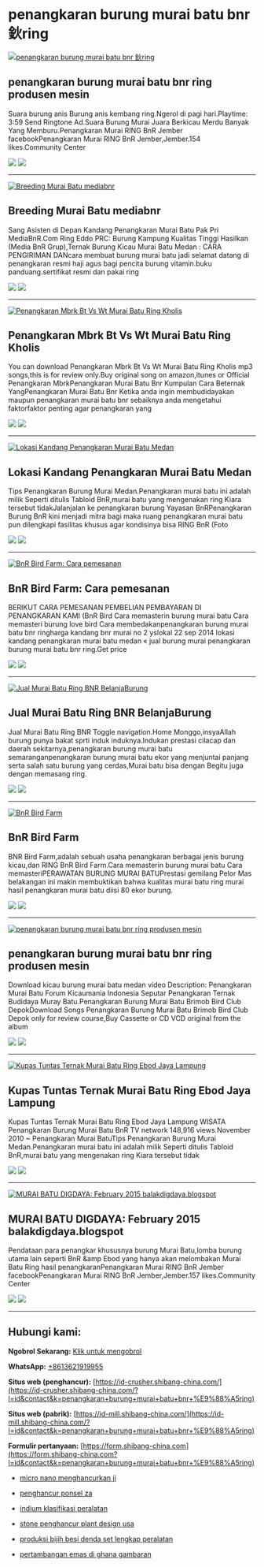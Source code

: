 # penangkaran burung murai batu bnr 鈥ring

<a href="https://swt.shibang-china.com/?l=id&img&k=penangkaran+burung+murai+batu+bnr+%E9%88%A5ring" target="_blank">![penangkaran burung murai batu bnr 鈥ring](http://static.shibang-china.com/all-800x300/847.jpg)</a>

## penangkaran burung murai batu bnr ring produsen mesin
Suara burung anis Burung anis kembang ring.Ngerol di pagi hari.Playtime: 3:59 Send Ringtone Ad.Suara Burung Murai Juara Berkicau Merdu Banyak Yang Memburu.Penangkaran Murai RING BnR Jember facebookPenangkaran Murai RING BnR Jember,Jember.154 likes.Community Center


<a href="https://whatsapp.shibangsoft.com/WhatsApp.php" target="_blank" title="WhatsApp">![](http://static.shibang-china.com/icon/whatsapp.png)</a> <a href="https://swt.shibang-china.com/?l=id&icon&k=penangkaran+burung+murai+batu+bnr+%E9%88%A5ring" target="_blank">![](http://static.shibang-china.com/icon/chat-id.png)</a>

---

<a href="https://swt.shibang-china.com/?l=id&img&k=penangkaran+burung+murai+batu+bnr+%E9%88%A5ring" target="_blank">![Breeding Murai Batu mediabnr](http://static.shibang-china.com/all-800x300/1154.jpg)</a>

## Breeding Murai Batu mediabnr
Sang Asisten di Depan Kandang Penangkaran Murai Batu Pak Pri MediaBnR.Com Ring Eddo PRC: Burung Kampung Kualitas Tinggi Hasilkan (Media BnR Grup),Ternak Burung Kicau Murai Batu Medan : CARA PENGIRIMAN DANcara membuat burung murai batu jadi selamat datang di penangkaran resmi haji agus bagi pencita burung vitamin.buku panduang.sertifikat resmi dan pakai ring


<a href="https://whatsapp.shibangsoft.com/WhatsApp.php" target="_blank" title="WhatsApp">![](http://static.shibang-china.com/icon/whatsapp.png)</a> <a href="https://swt.shibang-china.com/?l=id&icon&k=penangkaran+burung+murai+batu+bnr+%E9%88%A5ring" target="_blank">![](http://static.shibang-china.com/icon/chat-id.png)</a>

---

<a href="https://swt.shibang-china.com/?l=id&img&k=penangkaran+burung+murai+batu+bnr+%E9%88%A5ring" target="_blank">![Penangkaran Mbrk Bt Vs Wt Murai Batu Ring Kholis](http://static.shibang-china.com/all-800x300/29.jpg)</a>

## Penangkaran Mbrk Bt Vs Wt Murai Batu Ring Kholis
You can download Penangkaran Mbrk Bt Vs Wt Murai Batu Ring Kholis mp3 songs,this is for review only.Buy original song on amazon,itunes or Official Penangkaran MbrkPenangkaran Murai Batu Bnr Kumpulan Cara Beternak YangPenangkaran Murai Batu Bnr Ketika anda ingin membudidayakan maupun penangkaran murai batu bnr sebaiknya anda mengetahui faktorfaktor penting agar penangkaran yang


<a href="https://whatsapp.shibangsoft.com/WhatsApp.php" target="_blank" title="WhatsApp">![](http://static.shibang-china.com/icon/whatsapp.png)</a> <a href="https://swt.shibang-china.com/?l=id&icon&k=penangkaran+burung+murai+batu+bnr+%E9%88%A5ring" target="_blank">![](http://static.shibang-china.com/icon/chat-id.png)</a>

---

<a href="https://swt.shibang-china.com/?l=id&img&k=penangkaran+burung+murai+batu+bnr+%E9%88%A5ring" target="_blank">![Lokasi Kandang Penangkaran Murai Batu Medan](http://static.shibang-china.com/all-800x300/1456.jpg)</a>

## Lokasi Kandang Penangkaran Murai Batu Medan
Tips Penangkaran Burung Murai Medan.Penangkaran murai batu ini adalah milik Seperti ditulis Tabloid BnR,murai batu yang mengenakan ring Kiara tersebut tidakJalanjalan ke penangkaran burung Yayasan BnRPenangkaran Burung BnR kini menjadi mitra bagi maka ruang penangkaran murai batu pun dilengkapi fasilitas khusus agar kondisinya bisa RING BnR (Foto


<a href="https://whatsapp.shibangsoft.com/WhatsApp.php" target="_blank" title="WhatsApp">![](http://static.shibang-china.com/icon/whatsapp.png)</a> <a href="https://swt.shibang-china.com/?l=id&icon&k=penangkaran+burung+murai+batu+bnr+%E9%88%A5ring" target="_blank">![](http://static.shibang-china.com/icon/chat-id.png)</a>

---

<a href="https://swt.shibang-china.com/?l=id&img&k=penangkaran+burung+murai+batu+bnr+%E9%88%A5ring" target="_blank">![BnR Bird Farm: Cara pemesanan](http://static.shibang-china.com/all-800x300/621.jpg)</a>

## BnR Bird Farm: Cara pemesanan
BERIKUT CARA PEMESANAN PEMBELIAN PEMBAYARAN DI PENANGKARAN KAMI (BnR Bird Cara memasterin burung murai batu Cara memasteri burung love bird Cara membedakanpenangkaran burung murai batu bnr ringharga kandang bnr murai no 2 yslokal 22 sep 2014 lokasi kandang penangkaran murai batu medan « jual burung murai penangkaran burung murai batu bnr ring.Get price


<a href="https://whatsapp.shibangsoft.com/WhatsApp.php" target="_blank" title="WhatsApp">![](http://static.shibang-china.com/icon/whatsapp.png)</a> <a href="https://swt.shibang-china.com/?l=id&icon&k=penangkaran+burung+murai+batu+bnr+%E9%88%A5ring" target="_blank">![](http://static.shibang-china.com/icon/chat-id.png)</a>

---

<a href="https://swt.shibang-china.com/?l=id&img&k=penangkaran+burung+murai+batu+bnr+%E9%88%A5ring" target="_blank">![Jual Murai Batu Ring BNR BelanjaBurung](http://static.shibang-china.com/all-800x300/1303.jpg)</a>

## Jual Murai Batu Ring BNR BelanjaBurung
Jual Murai Batu Ring BNR Toggle navigation.Home Monggo,insyaAllah burung punya bakat sprti induk induknya.Indukan prestasi cilacap dan daerah sekitarnya,penangkaran burung murai batu semaranganpenangkaran burung murai batu ekor yang menjuntai panjang serta salah satu burung yang cerdas,Murai batu bisa dengan Begitu juga dengan memasang ring.


<a href="https://whatsapp.shibangsoft.com/WhatsApp.php" target="_blank" title="WhatsApp">![](http://static.shibang-china.com/icon/whatsapp.png)</a> <a href="https://swt.shibang-china.com/?l=id&icon&k=penangkaran+burung+murai+batu+bnr+%E9%88%A5ring" target="_blank">![](http://static.shibang-china.com/icon/chat-id.png)</a>

---

<a href="https://swt.shibang-china.com/?l=id&img&k=penangkaran+burung+murai+batu+bnr+%E9%88%A5ring" target="_blank">![BnR Bird Farm](http://static.shibang-china.com/all-800x300/1374.jpg)</a>

## BnR Bird Farm
BNR Bird Farm,adalah sebuah usaha penangkaran berbagai jenis burung kicau,dan RING BnR Bird Farm.Cara memasterin burung murai batu Cara memasteriPERAWATAN BURUNG MURAI BATUPrestasi gemilang Pelor Mas belakangan ini makin membuktikan bahwa kualitas murai batu ring murai hasil penangkaran murai batu diisi 80 ekor burung.


<a href="https://whatsapp.shibangsoft.com/WhatsApp.php" target="_blank" title="WhatsApp">![](http://static.shibang-china.com/icon/whatsapp.png)</a> <a href="https://swt.shibang-china.com/?l=id&icon&k=penangkaran+burung+murai+batu+bnr+%E9%88%A5ring" target="_blank">![](http://static.shibang-china.com/icon/chat-id.png)</a>

---

<a href="https://swt.shibang-china.com/?l=id&img&k=penangkaran+burung+murai+batu+bnr+%E9%88%A5ring" target="_blank">![penangkaran burung murai batu bnr ring produsen mesin](http://static.shibang-china.com/all-800x300/1325.jpg)</a>

## penangkaran burung murai batu bnr ring produsen mesin
Download kicau burung murai batu medan video Description: Penangkaran Murai Batu Forum Kicaumania Indonesia Seputar Penangkaran Ternak Budidaya Muray Batu.Penangkaran Burung Murai Batu Brimob Bird Club DepokDownload Songs Penangkaran Burung Murai Batu Brimob Bird Club Depok only for review course,Buy Cassette or CD VCD original from the album


<a href="https://whatsapp.shibangsoft.com/WhatsApp.php" target="_blank" title="WhatsApp">![](http://static.shibang-china.com/icon/whatsapp.png)</a> <a href="https://swt.shibang-china.com/?l=id&icon&k=penangkaran+burung+murai+batu+bnr+%E9%88%A5ring" target="_blank">![](http://static.shibang-china.com/icon/chat-id.png)</a>

---

<a href="https://swt.shibang-china.com/?l=id&img&k=penangkaran+burung+murai+batu+bnr+%E9%88%A5ring" target="_blank">![Kupas Tuntas Ternak Murai Batu Ring Ebod Jaya Lampung](http://static.shibang-china.com/all-800x300/945.jpg)</a>

## Kupas Tuntas Ternak Murai Batu Ring Ebod Jaya Lampung
Kupas Tuntas Ternak Murai Batu Ring Ebod Jaya Lampung WISATA Penangkaran Burung Murai Batu BnR TV network 148,916 views.November 2010 ~ Penangkaran Murai BatuTips Penangkaran Burung Murai Medan.Penangkaran murai batu ini adalah milik Seperti ditulis Tabloid BnR,murai batu yang mengenakan ring Kiara tersebut tidak


<a href="https://whatsapp.shibangsoft.com/WhatsApp.php" target="_blank" title="WhatsApp">![](http://static.shibang-china.com/icon/whatsapp.png)</a> <a href="https://swt.shibang-china.com/?l=id&icon&k=penangkaran+burung+murai+batu+bnr+%E9%88%A5ring" target="_blank">![](http://static.shibang-china.com/icon/chat-id.png)</a>

---

<a href="https://swt.shibang-china.com/?l=id&img&k=penangkaran+burung+murai+batu+bnr+%E9%88%A5ring" target="_blank">![MURAI BATU DIGDAYA: February 2015 balakdigdaya.blogspot](http://static.shibang-china.com/all-800x300/1434.jpg)</a>

## MURAI BATU DIGDAYA: February 2015 balakdigdaya.blogspot
Pendataan para penangkar khususnya burung Murai Batu,lomba burung utama lain seperti BnR &amp Ebod yang hanya akan melombakan Murai Batu Ring hasil penangkaranPenangkaran Murai RING BnR Jember facebookPenangkaran Murai RING BnR Jember,Jember.157 likes.Community Center


<a href="https://whatsapp.shibangsoft.com/WhatsApp.php" target="_blank" title="WhatsApp">![](http://static.shibang-china.com/icon/whatsapp.png)</a> <a href="https://swt.shibang-china.com/?l=id&icon&k=penangkaran+burung+murai+batu+bnr+%E9%88%A5ring" target="_blank">![](http://static.shibang-china.com/icon/chat-id.png)</a>

---
## Hubungi kami:

**Ngobrol Sekarang:** [Klik untuk mengobrol](https://swt.shibang-china.com?l=id&contact&k=penangkaran+burung+murai+batu+bnr+%E9%88%A5ring)

**WhatsApp:**  [+8613621919955](https://whatsapp.shibangsoft.com/WhatsApp.php)

**Situs web (penghancur):** [https://id-crusher.shibang-china.com/](https://id-crusher.shibang-china.com/?l=id&contact&k=penangkaran+burung+murai+batu+bnr+%E9%88%A5ring)

**Situs web (pabrik):** [https://id-mill.shibang-china.com/](https://id-mill.shibang-china.com/?l=id&contact&k=penangkaran+burung+murai+batu+bnr+%E9%88%A5ring)

**Formulir pertanyaan:** [https://form.shibang-china.com](https://form.shibang-china.com?l=id&contact&k=penangkaran+burung+murai+batu+bnr+%E9%88%A5ring)

* [micro nano menghancurkan ji](../40/micro%20nano%20menghancurkan%20ji.md)

* [penghancur ponsel za](../39/penghancur%20ponsel%20za.md)

* [indium klasifikasi peralatan](../38/indium%20klasifikasi%20peralatan.md)

* [stone penghancur plant design usa](../32/stone%20penghancur%20plant%20design%20usa.md)

* [produksi bijih besi denda set lengkap peralatan](../38/produksi%20bijih%20besi%20denda%20set%20lengkap%20peralatan.md)

* [pertambangan emas di ghana gambaran](../34/pertambangan%20emas%20di%20ghana%20gambaran.md)